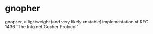 # gnopher
gnopher, a lightweight (and very likely unstable) implementation of RFC 1436 "The Internet Gopher Protocol"

